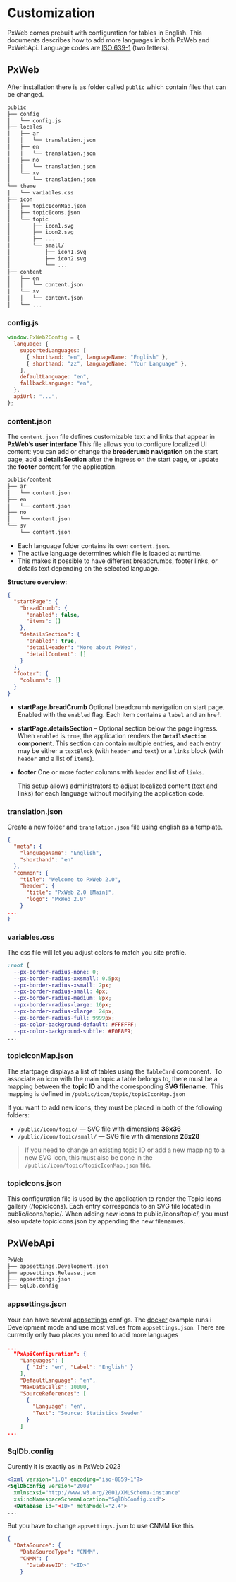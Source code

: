 # Customization

PxWeb comes prebuilt with configuration for tables in English.
This documents describes how to add more languages in both PxWeb and PxWebApi.
Language codes are [ISO 639-1](https://en.wikipedia.org/wiki/ISO_639-1) (two letters).

## PxWeb

After installation there is as folder called `public` which contain files that
can be changed.

```sh
public
├── config
│   └── config.js
├── locales
│   ├── ar
│   │   └── translation.json
│   ├── en
│   │   └── translation.json
│   ├── no
│   │   └── translation.json
│   └── sv
│       └── translation.json
└── theme
│   └── variables.css
├── icon
│   ├── topicIconMap.json
│   ├── topicIcons.json
│   └── topic
│       ├── icon1.svg
│       ├── icon2.svg
│       ├── ...
│       └── small/
│           ├── icon1.svg
│           ├── icon2.svg
│           └── ...
├── content
│   ├── en
│   │   └── content.json
│   └── sv
│   │   └── content.json
│   └── ...
```

### config.js

```javascript
window.PxWeb2Config = {
  language: {
    supportedLanguages: [
      { shorthand: "en", languageName: "English" },
      { shorthand: "zz", languageName: "Your Language" },
    ],
    defaultLanguage: "en",
    fallbackLanguage: "en",
  },
  apiUrl: "...",
};
```

### content.json

The `content.json` file defines customizable text and links that appear in **PxWeb’s user interface**
This file allows you to configure localized UI content: you can add or change the **breadcrumb navigation** on the start page, add a **detailsSection** after the ingress on the start page, or update the **footer** content for the application.

```sh
public/content
├── ar
│   └── content.json
├── en
│   └── content.json
├── no
│   └── content.json
└── sv
    └── content.json
```

- Each language folder contains its own `content.json`.
- The active language determines which file is loaded at runtime.
- This makes it possible to have different breadcrumbs, footer links, or details text depending on the selected language.

**Structure overview:**

```json
{
  "startPage": {
    "breadCrumb": {
      "enabled": false,
      "items": []
    },
    "detailsSection": {
      "enabled": true,
      "detailHeader": "More about PxWeb",
      "detailContent": []
    }
  },
  "footer": {
    "columns": []
  }
}
```

- **startPage.breadCrumb**
  Optional breadcrumb navigation on start page. Enabled with the `enabled` flag.
  Each item contains a `label` and an `href`.
- **startPage.detailsSection** – Optional section below the page ingress. When `enabled` is `true`, the application renders the **`DetailsSection` component**. This section can contain multiple entries, and each entry may be either a `textBlock` (with `header` and `text`) or a `links` block (with `header` and a list of `items`).

- **footer**
  One or more footer columns with `header` and list of `links`.

  This setup allows administrators to adjust localized content (text and links) for each language without modifying the application code.

### translation.json

Create a new folder and `translation.json` file using english as a template.

```json
{
  "meta": {
    "languageName": "English",
    "shorthand": "en"
  },
  "common": {
    "title": "Welcome to PxWeb 2.0",
    "header": {
      "title": "PxWeb 2.0 [Main]",
      "logo": "PxWeb 2.0"
    }
...
}
```

### variables.css

The css file will let you adjust colors to match you site profile.

```css
:root {
  --px-border-radius-none: 0;
  --px-border-radius-xxsmall: 0.5px;
  --px-border-radius-xsmall: 2px;
  --px-border-radius-small: 4px;
  --px-border-radius-medium: 8px;
  --px-border-radius-large: 16px;
  --px-border-radius-xlarge: 24px;
  --px-border-radius-full: 9999px;
  --px-color-background-default: #FFFFFF;
  --px-color-background-subtle: #F0F8F9;
...
```

### topicIconMap.json

The startpage displays a list of tables using the `TableCard` component. 
To associate an icon with the main topic a table belongs to, there must be a mapping between the **topic ID** and the corresponding **SVG filename**. 
This mapping is defined in `/public/icon/topic/topicIconMap.json`

If you want to add new icons, they must be placed in both of the following folders:

- `/public/icon/topic/` — SVG file with dimensions **36x36**
- `/public/icon/topic/small/` — SVG file with dimensions **28x28**

> If you need to change an existing topic ID or add a new mapping to a new SVG icon, this must also be done in the `/public/icon/topic/topicIconMap.json` file.

### topicIcons.json

This configuration file is used by the application to render the Topic Icons gallery (/topicIcons).
Each entry corresponds to an SVG file located in public/icons/topic/.
When adding new icons to public/icons/topic/, you must also update topicIcons.json by appending the new filenames.

## PxWebApi

```sh
PxWeb
├── appsettings.Development.json
├── appsettings.Release.json
├── appsettings.json
├── SqlDb.config
```

### appsettings.json

Your can have several [appsettings](https://learn.microsoft.com/en-us/aspnet/core/fundamentals/configuration/)
configs. The [docker](docker.md) example runs i Development mode and use most
values from `appsettings.json`. There are currently only two places you need to
add more languages

```json
...
  "PxApiConfiguration": {
    "Languages": [
      { "Id": "en", "Label": "English" }
    ],
    "DefaultLanguage": "en",
    "MaxDataCells": 10000,
    "SourceReferences": [
      {
        "Language": "en",
        "Text": "Source: Statistics Sweden"
      }
    ]
...
```

### SqlDb.config

Curently it is exactly as in PxWeb 2023

```xml
<?xml version="1.0" encoding="iso-8859-1"?>
<SqlDbConfig version="2008"
  xmlns:xsi="http://www.w3.org/2001/XMLSchema-instance"
  xsi:noNamespaceSchemaLocation="SqlDbConfig.xsd">
  <Database id="<ID>" metaModel="2.4">
...
```

But you have to change `appsettings.json` to use CNMM like this

```json
{
  "DataSource": {
    "DataSourceType": "CNMM",
    "CNMM": {
      "DatabaseID": "<ID>"
    }
```
